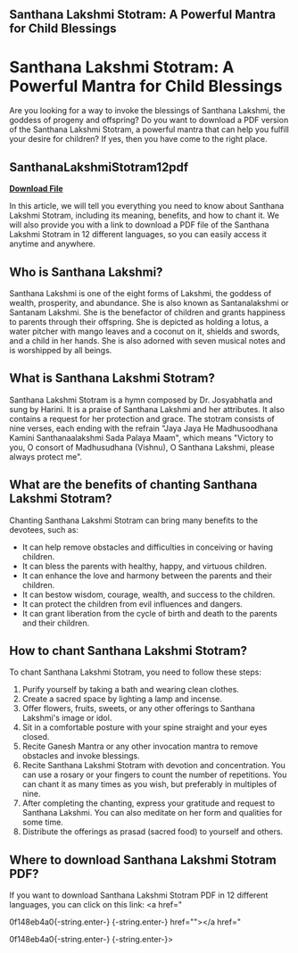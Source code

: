 ## Santhana Lakshmi Stotram: A Powerful Mantra for Child Blessings

  
# Santhana Lakshmi Stotram: A Powerful Mantra for Child Blessings
  
Are you looking for a way to invoke the blessings of Santhana Lakshmi, the goddess of progeny and offspring? Do you want to download a PDF version of the Santhana Lakshmi Stotram, a powerful mantra that can help you fulfill your desire for children? If yes, then you have come to the right place.
 
## SanthanaLakshmiStotram12pdf


[**Download File**](https://www.google.com/url?q=https%3A%2F%2Furllie.com%2F2tKzcH&sa=D&sntz=1&usg=AOvVaw3cWH_1xeXoQuigXR_vZoc6)

  
In this article, we will tell you everything you need to know about Santhana Lakshmi Stotram, including its meaning, benefits, and how to chant it. We will also provide you with a link to download a PDF file of the Santhana Lakshmi Stotram in 12 different languages, so you can easily access it anytime and anywhere.
  
## Who is Santhana Lakshmi?
  
Santhana Lakshmi is one of the eight forms of Lakshmi, the goddess of wealth, prosperity, and abundance. She is also known as Santanalakshmi or Santanam Lakshmi. She is the benefactor of children and grants happiness to parents through their offspring. She is depicted as holding a lotus, a water pitcher with mango leaves and a coconut on it, shields and swords, and a child in her hands. She is also adorned with seven musical notes and is worshipped by all beings.
  
## What is Santhana Lakshmi Stotram?
  
Santhana Lakshmi Stotram is a hymn composed by Dr. Josyabhatla and sung by Harini. It is a praise of Santhana Lakshmi and her attributes. It also contains a request for her protection and grace. The stotram consists of nine verses, each ending with the refrain "Jaya Jaya He Madhusoodhana Kamini Santhanaalakshmi Sada Palaya Maam", which means "Victory to you, O consort of Madhusudhana (Vishnu), O Santhana Lakshmi, please always protect me".
  
## What are the benefits of chanting Santhana Lakshmi Stotram?
  
Chanting Santhana Lakshmi Stotram can bring many benefits to the devotees, such as:
  
- It can help remove obstacles and difficulties in conceiving or having children.
- It can bless the parents with healthy, happy, and virtuous children.
- It can enhance the love and harmony between the parents and their children.
- It can bestow wisdom, courage, wealth, and success to the children.
- It can protect the children from evil influences and dangers.
- It can grant liberation from the cycle of birth and death to the parents and their children.

## How to chant Santhana Lakshmi Stotram?
  
To chant Santhana Lakshmi Stotram, you need to follow these steps:

1. Purify yourself by taking a bath and wearing clean clothes.
2. Create a sacred space by lighting a lamp and incense.
3. Offer flowers, fruits, sweets, or any other offerings to Santhana Lakshmi's image or idol.
4. Sit in a comfortable posture with your spine straight and your eyes closed.
5. Recite Ganesh Mantra or any other invocation mantra to remove obstacles and invoke blessings.
6. Recite Santhana Lakshmi Stotram with devotion and concentration. You can use a rosary or your fingers to count the number of repetitions. You can chant it as many times as you wish, but preferably in multiples of nine.
7. After completing the chanting, express your gratitude and request to Santhana Lakshmi. You can also meditate on her form and qualities for some time.
8. Distribute the offerings as prasad (sacred food) to yourself and others.

## Where to download Santhana Lakshmi Stotram PDF?
  
If you want to download Santhana Lakshmi Stotram PDF in 12 different languages, you can click on this link: <a href="</p> 0f148eb4a0{-string.enter-}
{-string.enter-} href=""></a href="</p> 0f148eb4a0{-string.enter-}
{-string.enter-}>
